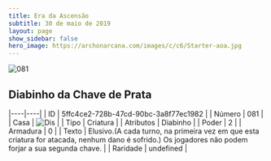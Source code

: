 ```yaml
---
title: Era da Ascensão
subtitle: 30 de maio de 2019
layout: page
show_sidebar: false
hero_image: https://archonarcana.com/images/c/c6/Starter-aoa.jpg
---
```


![081](https://cdn.keyforgegame.com/media/card_front/pt/435_081_5XGGR9JH7F_pt.png)

## Diabinho da Chave de Prata

|----|----|
| ID | 5ffc4ce2-728b-47cd-90bc-3a8f77ec1982 |
| Número | 081 |
| Casa | ![Dis](https://archonarcana.com/images/thumb/e/e8/Dis.png/22px-Dis.png "Dis") |
| Tipo | Criatura |
| Atributos | Diabinho |
| Poder | 2 |
| Armadura | 0 |
| Texto | Elusivo.(A cada turno, na primeira vez em que esta criatura for atacada, nenhum dano é sofrido.) Os jogadores não podem forjar a sua segunda chave. |
| Raridade | undefined |
